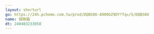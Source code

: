 ```yaml
---
layout: shorturl
go: https://24h.pchome.com.tw/prod/DQBS0U-A900GZ9OY?fq=/S/DQBS0U
name: 保險箱
dt: 240403233058
---
```

